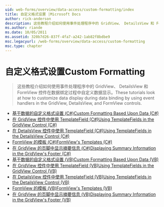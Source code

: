 ```yaml
---
uid: web-forms/overview/data-access/custom-formatting/index
title: 自定义格式设置 |Microsoft Docs
author: rick-anderson
description: 这些教程介绍如何使用事件处理程序中的 GridView、 DetailsView 和 FormView 控件在数据绑定过程中自定义数据显示。
ms.author: riande
ms.date: 10/05/2011
ms.assetid: 320b7d26-837f-4fa7-a242-1ab82f8bdbe9
msc.legacyurl: /web-forms/overview/data-access/custom-formatting
msc.type: chapter
---
```

<a name="custom-formatting"></a><span data-ttu-id="344ba-103">自定义格式设置</span><span class="sxs-lookup"><span data-stu-id="344ba-103">Custom Formatting</span></span>
====================
> <span data-ttu-id="344ba-104">这些教程介绍如何使用事件处理程序中的 GridView、 DetailsView 和 FormView 控件在数据绑定过程中自定义数据显示。</span><span class="sxs-lookup"><span data-stu-id="344ba-104">These tutorials look at how to customize data display during data binding by using event handlers in the GridView, DetailsView, and FormView controls.</span></span>


- [<span data-ttu-id="344ba-105">基于数据的自定义格式设置 (C#)</span><span class="sxs-lookup"><span data-stu-id="344ba-105">Custom Formatting Based Upon Data (C#)</span></span>](custom-formatting-based-upon-data-cs.md)
- [<span data-ttu-id="344ba-106">在 GridView 控件中使用 TemplateField (C#)</span><span class="sxs-lookup"><span data-stu-id="344ba-106">Using TemplateFields in the GridView Control (C#)</span></span>](using-templatefields-in-the-gridview-control-cs.md)
- [<span data-ttu-id="344ba-107">在 DetailsView 控件中使用 TemplateField (C#)</span><span class="sxs-lookup"><span data-stu-id="344ba-107">Using TemplateFields in the DetailsView Control (C#)</span></span>](using-templatefields-in-the-detailsview-control-cs.md)
- [<span data-ttu-id="344ba-108">FormView 的模板 (C#)</span><span class="sxs-lookup"><span data-stu-id="344ba-108">FormView's Templates (C#)</span></span>](using-the-formview-s-templates-cs.md)
- [<span data-ttu-id="344ba-109">在 GridView 的页脚中显示摘要信息 (C#)</span><span class="sxs-lookup"><span data-stu-id="344ba-109">Displaying Summary Information in the GridView's Footer (C#)</span></span>](displaying-summary-information-in-the-gridview-s-footer-cs.md)
- [<span data-ttu-id="344ba-110">基于数据的自定义格式设置 (VB)</span><span class="sxs-lookup"><span data-stu-id="344ba-110">Custom Formatting Based Upon Data (VB)</span></span>](custom-formatting-based-upon-data-vb.md)
- [<span data-ttu-id="344ba-111">在 GridView 控件中使用 TemplateField (VB)</span><span class="sxs-lookup"><span data-stu-id="344ba-111">Using TemplateFields in the GridView Control (VB)</span></span>](using-templatefields-in-the-gridview-control-vb.md)
- [<span data-ttu-id="344ba-112">在 DetailsView 控件中使用 TemplateField (VB)</span><span class="sxs-lookup"><span data-stu-id="344ba-112">Using TemplateFields in the DetailsView Control (VB)</span></span>](using-templatefields-in-the-detailsview-control-vb.md)
- [<span data-ttu-id="344ba-113">FormView 的模板 (VB)</span><span class="sxs-lookup"><span data-stu-id="344ba-113">FormView's Templates (VB)</span></span>](using-the-formview-s-templates-vb.md)
- [<span data-ttu-id="344ba-114">在 GridView 的页脚中显示摘要信息 (VB)</span><span class="sxs-lookup"><span data-stu-id="344ba-114">Displaying Summary Information in the GridView's Footer (VB)</span></span>](displaying-summary-information-in-the-gridview-s-footer-vb.md)
